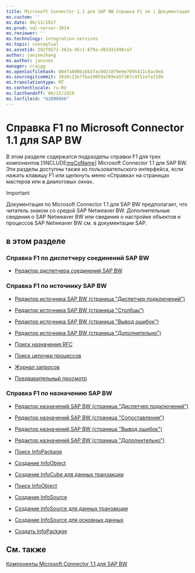 ```yaml
---
title: Microsoft Connector 1.1 для SAP BW Справка F1 по | Документация Майкрософт
ms.custom: ''
ms.date: 06/13/2017
ms.prod: sql-server-2014
ms.reviewer: ''
ms.technology: integration-services
ms.topic: conceptual
ms.assetid: 292f9572-362a-45c1-879a-d81d31496ca7
author: janinezhang
ms.author: janinez
manager: craigg
ms.openlocfilehash: 80dfa890b16b27ac00218f9e9e7895411c8ac9eb
ms.sourcegitcommit: 3026c22b7fba19059a769ea5f367c4f51efaf286
ms.translationtype: MT
ms.contentlocale: ru-RU
ms.lasthandoff: 06/15/2019
ms.locfileid: "62890666"
---
```

# <a name="microsoft-connector-11-for-sap-bw-f1-help"></a>Справка F1 по Microsoft Connector 1.1 для SAP BW
  В этом разделе содержатся подразделы справки F1 для трех компонентов [!INCLUDE[msCoName](../includes/msconame-md.md)] Microsoft Connector 1.1 для SAP BW. Эти разделы доступны также из пользовательского интерфейса, если нажать клавишу F1 или щелкнуть меню «Справка» на страницах мастеров или в диалоговых окнах.  
  
> [!IMPORTANT]  
>  Документация по Microsoft Connector 1.1 для SAP BW предполагает, что читатель знаком со средой SAP Netweaver BW. Дополнительные сведения о SAP Netweaver BW или сведения о настройке объектов и процессов SAP Netweaver BW см. в документации SAP.  
  
## <a name="in-this-section"></a>в этом разделе  
  
### <a name="sap-bw-connection-manager-f1-help"></a>Справка F1 по диспетчеру соединений SAP BW  
  
-   [Редактор диспетчера соединений SAP BW](sap-bw-connection-manager-editor.md)  
  
### <a name="sap-bw-source-f1-help"></a>Справка F1 по источнику SAP BW  
  
-   [Редактор источника SAP BW (страница "Диспетчер подключений")](data-flow/sap-bw-source-editor-connection-manager-page.md)  
  
-   [Редактор источника SAP BW (страница "Столбцы")](data-flow/sap-bw-source-editor-columns-page.md)  
  
-   [Редактор источника SAP BW (страница "Вывод ошибок")](data-flow/sap-bw-source-editor-error-output-page.md)  
  
-   [Редактор источника SAP BW (страница "Дополнительно")](data-flow/sap-bw-source-editor-advanced-page.md)  
  
-   [Поиск назначения RFC](data-flow/look-up-rfc-destination.md)  
  
-   [Поиск цепочки процессов](data-flow/look-up-process-chain.md)  
  
-   [Журнал запросов](data-flow/request-log.md)  
  
-   [Предварительный просмотр](data-flow/preview.md)  
  
### <a name="sap-bw-destination-f1-help"></a>Справка F1 по назначению SAP BW  
  
-   [Редактор назначений SAP BW (страница "Диспетчер подключений")](data-flow/sap-bw-destination-editor-connection-manager-page.md)  
  
-   [Редактор назначений SAP BW (страница "Сопоставления")](data-flow/sap-bw-destination-editor-mappings-page.md)  
  
-   [Редактор назначений SAP BW (страница "Вывод ошибок")](data-flow/sap-bw-destination-editor-error-output-page.md)  
  
-   [Редактор назначений SAP BW (страница "Дополнительно")](data-flow/sap-bw-destination-editor-advanced-page.md)  
  
-   [Поиск InfoPackage](data-flow/look-up-infopackage.md)  
  
-   [Создание InfoObject](data-flow/create-new-infoobject.md)  
  
-   [Создание InfoCube для данных транзакции](data-flow/create-infocube-for-transaction-data.md)  
  
-   [Поиск InfoObject](data-flow/look-up-infoobject.md)  
  
-   [Создание InfoSource](data-flow/create-infosource.md)  
  
-   [Создание InfoSource для данных транзакции](data-flow/create-infosource-for-transaction-data.md)  
  
-   [Создание InfoSource для основных данных](data-flow/create-infosource-for-master-data.md)  
  
-   [Создать InfoPackage](data-flow/create-infopackage.md)  
  
## <a name="see-also"></a>См. также  
 [Компоненты Microsoft Connector 1.1 для SAP BW](microsoft-connector-for-sap-bw-components.md)  
  
  
